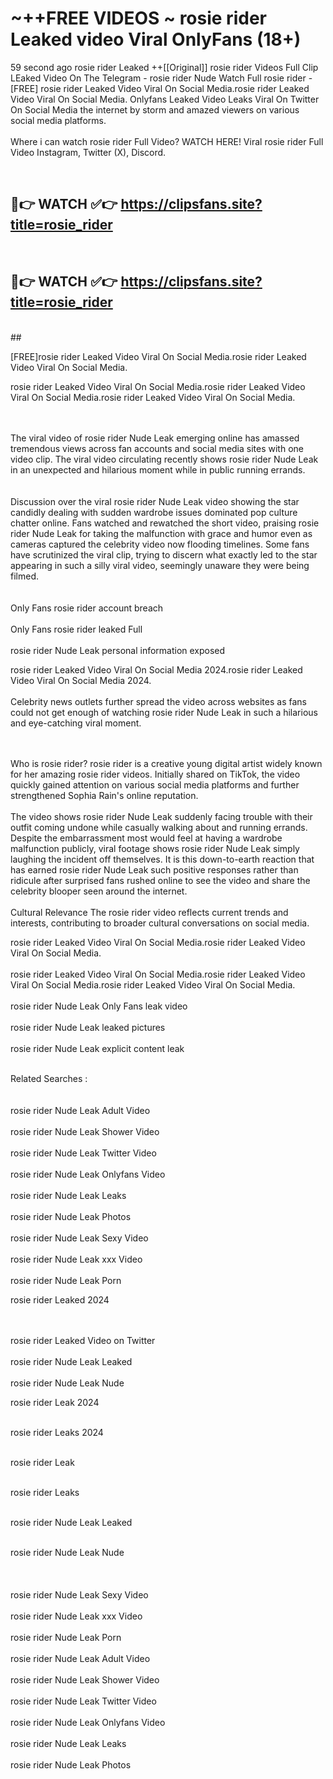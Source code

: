 # ~++FREE VIDEOS ~ rosie rider Leaked video Viral OnlyFans (18+)<br>


59 second ago rosie rider Leaked ++[[Original]] rosie rider Videos Full Clip LEaked Video On The Telegram  - rosie rider Nude  Watch Full rosie rider - [FREE] rosie rider Leaked Video Viral On Social Media.rosie rider Leaked Video Viral On Social Media.   Onlyfans Leaked Video Leaks Viral On Twitter On Social Media the internet by storm and amazed viewers on various social media platforms. <br><br>
Where i can watch rosie rider Full Video? WATCH HERE! Viral rosie rider Full Video Instagram, Twitter (X), Discord. <br>


 <br>

##  🔴👉 WATCH ✅👉  <a href="https://clipsfans.site?title=rosie_rider&ref=git">https://clipsfans.site?title=rosie_rider</a> <br>
  <br>

##  🔴👉 WATCH ✅👉  <a href="https://clipsfans.site?title=rosie_rider&ref=git">https://clipsfans.site?title=rosie_rider</a> <br>
  <br>
  ##



[FREE]rosie rider Leaked Video Viral On Social Media.rosie rider Leaked Video Viral On Social Media. <br>

rosie rider Leaked Video Viral On Social Media.rosie rider Leaked Video Viral On Social Media.rosie rider Leaked Video Viral On Social Media. <br>


  <br>

  <br>
The viral video of rosie rider Nude Leak emerging online has amassed tremendous views across fan accounts and social media sites with one video clip. The viral video circulating recently shows rosie rider Nude Leak in an unexpected and hilarious moment while in public running errands.<br>
<br>


<br>
Discussion over the viral rosie rider Nude Leak video showing the star candidly dealing with sudden wardrobe issues dominated pop culture chatter online. Fans watched and rewatched the short video, praising rosie rider Nude Leak for taking the malfunction with grace and humor even as cameras captured the celebrity video now flooding timelines. Some fans have scrutinized the viral clip, trying to discern what exactly led to the star appearing in such a silly viral video, seemingly unaware they were being filmed.<br>
<br>
<br> 
Only Fans rosie rider account breach<br>
<br>
Only Fans rosie rider leaked Full <br>
<br>
rosie rider Nude Leak personal information exposed<br>

rosie rider Leaked Video Viral On Social Media 2024.rosie rider Leaked Video Viral On Social Media 2024. <br>
<br>
Celebrity news outlets further spread the video across websites as fans could not get enough of watching rosie rider Nude Leak in such a hilarious and eye-catching viral moment.<br>
<br>

<br>
Who is rosie rider? rosie rider is a creative young digital artist widely known for her amazing rosie rider videos. Initially shared on TikTok, the video quickly gained attention on various social media platforms and further strengthened Sophia Rain's online reputation.<br>
<br>
The video shows rosie rider Nude Leak suddenly facing trouble with their outfit coming undone while casually walking about and running errands. Despite the embarrassment most would feel at having a wardrobe malfunction publicly, viral footage shows rosie rider Nude Leak simply laughing the incident off themselves. It is this down-to-earth reaction that has earned rosie rider Nude Leak such positive responses rather than ridicule after surprised fans rushed online to see the video and share the celebrity blooper seen around the internet.<br>
<br>
Cultural Relevance The rosie rider video reflects current trends and interests, contributing to broader cultural conversations on social media.<br>

rosie rider Leaked Video Viral On Social Media.rosie rider Leaked Video Viral On Social Media.<br>
<br>
rosie rider Leaked Video Viral On Social Media.rosie rider Leaked Video Viral On Social Media.rosie rider Leaked Video Viral On Social Media.<br>
<br>
rosie rider Nude Leak Only Fans leak video<br>
<br>
rosie rider Nude Leak leaked pictures<br>
<br>
rosie rider Nude Leak explicit content leak<br>


<br>
Related Searches :<br>
<br>

<br>
rosie rider Nude Leak Adult Video<br>
<br>
rosie rider Nude Leak Shower Video<br>
<br>
rosie rider Nude Leak Twitter Video<br>
<br>
rosie rider Nude Leak Onlyfans Video<br>
<br>
rosie rider Nude Leak Leaks<br>
<br>
rosie rider Nude Leak Photos<br>

<br>
rosie rider Nude Leak Sexy Video<br>
<br>
rosie rider Nude Leak xxx Video<br>
<br>
rosie rider Nude Leak Porn<br>

rosie rider  Leaked 2024 <br> <br>
<br>

rosie rider Leaked Video on Twitter <br>
<br>
rosie rider Nude Leak Leaked<br>
<br>
rosie rider Nude Leak Nude<br>


rosie rider  Leak 2024 <br> <br>



rosie rider  Leaks 2024 <br> <br>



 
rosie rider  Leak<br> <br>



rosie rider  Leaks<br> <br>


rosie rider Nude Leak Leaked<br> <br>

rosie rider Nude Leak Nude<br> <br>
<br> <br>
rosie rider Nude Leak Sexy Video
<br> <br>
rosie rider Nude Leak xxx Video
<br> <br>
rosie rider Nude Leak Porn
<br> <br>
rosie rider Nude Leak Adult Video
<br> <br>
rosie rider Nude Leak Shower Video
<br> <br>
rosie rider Nude Leak Twitter Video
<br> <br>
rosie rider Nude Leak Onlyfans Video
<br> <br>
rosie rider Nude Leak Leaks
<br> <br>
rosie rider Nude Leak Photos






</p>




 



</p>










